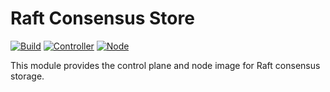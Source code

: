 # Raft Consensus Store

[![Build](https://img.shields.io/github/actions/workflow/status/atomix/atomix/build-and-test-stores-raft.yml?style=for-the-badge)](https://github.com/atomix/atomix/actions/workflows/build-and-test-stores-raft.yml)
[![Controller](https://img.shields.io/docker/v/atomix/raft-controller?label=Controller&style=for-the-badge)](https://hub.docker.com/repository/docker/atomix/raft-controller)
[![Node](https://img.shields.io/docker/v/atomix/raft-node?label=node&style=for-the-badge)](https://hub.docker.com/repository/docker/atomix/raft-node)

This module provides the control plane and node image for Raft consensus storage.
